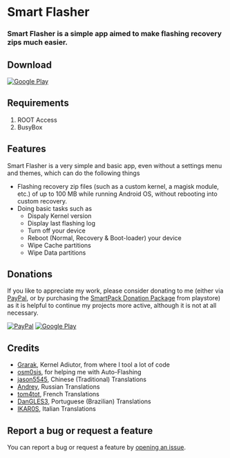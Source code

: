 # Smart Flasher

### Smart Flasher is a simple app aimed to make flashing recovery zips much easier.

## Download
[![Google Play](http://developer.android.com/images/brand/en_generic_rgb_wo_60.png)](https://play.google.com/store/apps/details?id=com.smartpack.smartflasher)

## Requirements
1. ROOT Access
2. BusyBox

## Features
Smart Flasher is a very simple and basic app, even without a settings menu and themes, which can do the following things
* Flashing recovery zip files (such as a custom kernel, a magisk module, etc.) of up to 100 MB while running Android OS, without rebooting into custom recovery.
* Doing basic tasks such as
  * Dispaly Kernel version
  * Display last flashing log
  * Turn off your device
  * Reboot (Normal, Recovery & Boot-loader) your device
  * Wipe Cache partitions
  * Wipe Data partitions

## Donations
If you like to appreciate my work, please consider donating to me (either via [PayPal](https://www.paypal.me/sunilpaulmathew), or by purchasing the [SmartPack Donation Package](https://play.google.com/store/apps/details?id=com.smartpack.donate) from playstore) as it is helpful to continue my projects more active, although it is not at all necessary.

[![PayPal](https://www.paypalobjects.com/webstatic/mktg/Logo/pp-logo-200px.png)](https://www.paypal.me/sunilpaulmathew)
[![Google Play](http://developer.android.com/images/brand/en_generic_rgb_wo_60.png)](https://play.google.com/store/apps/details?id=com.smartpack.donate)

## Credits
* [Grarak](https://github.com/Grarak/), Kernel Adiutor, from where I tool a lot of code
* [osm0sis](https://github.com/osm0sis/), for helping me with Auto-Flashing
* [jason5545](https://github.com/jason5545/), Chinese (Traditional) Translations
* [Andrey](https://github.com/andrey167/), Russian Translations
* [tom4tot](https://github.com/tom4tot/), French Translations
* [DanGLES3](https://github.com/DanGLES3/), Portuguese (Brazilian) Translations
* [IKAR0S](https://github.com/IKAR0S/), Italian Translations

## Report a bug or request a feature

You can report a bug or request a feature by [opening an issue](https://github.com/SmartPack/SmartFlasher/issues/new).

